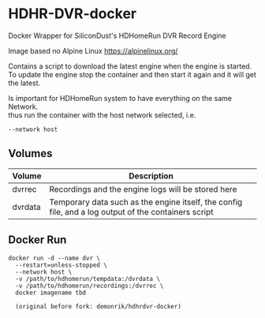 # HDHR-DVR-docker
Docker Wrapper for SiliconDust's HDHomeRun DVR Record Engine

Image based no Alpine Linux https://alpinelinux.org/

Contains a script to download the latest engine when the engine is started.  
To update the engine stop the container and then start it again and it will get the latest.

Is important for HDHomeRun system to have everything on the same Network.  
thus run the container with the host network selected, i.e.
```
--network host
```

## Volumes
| Volume | Description |
| --------| ------- |
| dvrrec | Recordings and the engine logs will be stored here |
| dvrdata | Temporary data such as the engine itself, the config file, and a log output of the containers script |

## Docker Run
```
docker run -d --name dvr \
  --restart=unless-stopped \
  --network host \
  -v /path/to/hdhomerun/tempdata:/dvrdata \
  -v /path/to/hdhomerun/recordings:/dvrrec \
  docker imagename tbd
  
  (original before fork: demonrik/hdhrdvr-docker)
```
